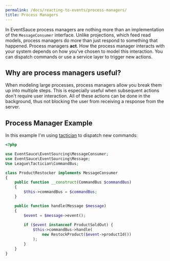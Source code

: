 ```yaml
---
permalink: /docs/reacting-to-events/process-managers/
title: Process Managers
---
```


In EventSauce process managers are nothing more than an implementation of
the `MessageConsumer` interface. Unlike projections, which feed read models, process
managers do more than just respond to something that happened. Process
managers **act**. How the process manager interacts with your system depends
on how you've chosen to model this interaction. You can dispatch commands or
use a service layer to trigger new actions.

## Why are process managers useful?

When modeling large processes, process managers allow you break them up into
multiple steps. This is especially useful when subsequent actions don't require
user interaction. All of these actions can be done in the background, thus not
blocking the user from receiving a response from the server.


## Process Manager Example

In this example I'm using [tactician](https://tactician.thephpleague.com) to
dispatch new commands:

```php
<?php

use EventSauce\EventSourcing\MessageConsumer;
use EventSauce\EventSourcing\Message;
Use League\Tactician\CommandBus;

class ProductRestocker implements MessageConsumer
{
    public function __construct(CommandBus $commandBus)
    {
        $this->commandBus = $commandBus;
    }

    public function handle(Message $message)
    {
        $event = $message->event();
        
        if ($event instanceof ProductSoldOut) {
            $this->commandBus->handle(
                new RestockProduct($event->productId())
            );
        }
    }
}
```

